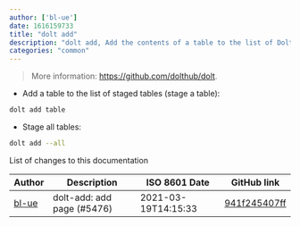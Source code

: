 ```yaml
---
author: ['bl-ue']
date: 1616159733
title: "dolt add"
description: "dolt add, Add the contents of a table to the list of Dolt staged tables."
categories: "common"
---
```

> More information: <https://github.com/dolthub/dolt>.

- Add a table to the list of staged tables (stage a table):

```bash
dolt add table
```

- Stage all tables:

```bash
dolt add --all
```
List of changes to this documentation


Author | Description | ISO 8601 Date | GitHub link
------|-----|-----|-----
[bl-ue](mailto:54780737+bl-ue@users.noreply.github.com) | dolt-add: add page (#5476) | 2021-03-19T14:15:33 | [941f245407ff](https://github.com/tldr-pages/tldr/commit/941f245407fff13ed74ba433271984db789446fb)

